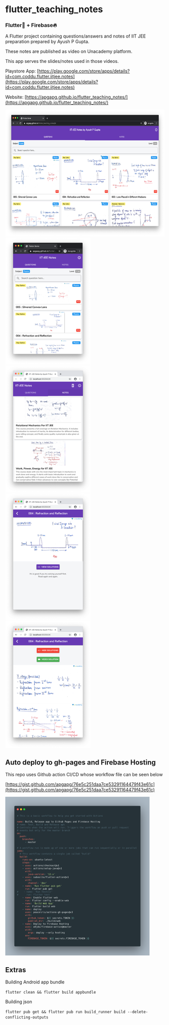 # flutter_teaching_notes

### Flutter📱 + Firebase🔥

A Flutter project containing questions/answers and notes of IIT JEE preparation prepared by Ayush P Gupta.

These notes are published as video on Unacademy platform.

This app serves the slides/notes used in those videos.

Playstore App: [https://play.google.com/store/apps/details?id=com.coddu.flutter.iitjee.notes](https://play.google.com/store/apps/details?id=com.coddu.flutter.iitjee.notes)

Website: [https://apgapg.github.io/flutter_teaching_notes/](https://apgapg.github.io/flutter_teaching_notes/)

<img src="https://raw.githubusercontent.com/apgapg/flutter_teaching_notes/master/res/s1.png"  height = "400" alt="iitjee"> <img src="https://raw.githubusercontent.com/apgapg/flutter_teaching_notes/master/res/s2.png"  height = "400" alt="iitjee"> <img src="https://raw.githubusercontent.com/apgapg/flutter_teaching_notes/master/res/s3.png"  height = "400" alt="iitjee"> <img src="https://raw.githubusercontent.com/apgapg/flutter_teaching_notes/master/res/s4.png"  height = "400" alt="iitjee"> <img src="https://raw.githubusercontent.com/apgapg/flutter_teaching_notes/master/res/s5.png"  height = "400" alt="iitjee">

## Auto deploy to gh-pages and Firebase Hosting

This repo uses Github action CI/CD whose workflow file can be seen below

[https://gist.github.com/apgapg/76e5c251daa7ce53291164479f43e61c](https://gist.github.com/apgapg/76e5c251daa7ce53291164479f43e61c)

<img src="https://raw.githubusercontent.com/apgapg/flutter_teaching_notes/master/res/c1.png"  height = "500" alt="github">

## Extras

Building Android app bundle 

```flutter clean && flutter build appbundle```

Building json

```flutter pub get && flutter pub run build_runner build --delete-conflicting-outputs```
